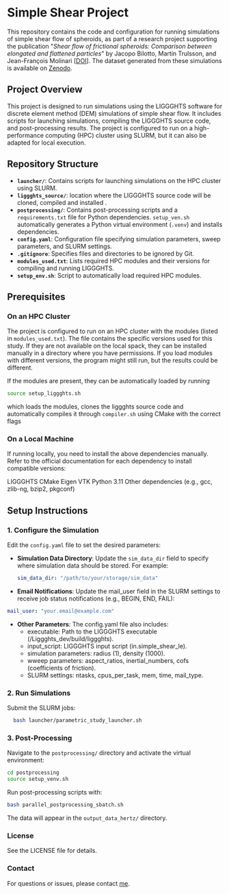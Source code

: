# Simple Shear Project

This repository contains the code and configuration for running simulations of simple shear flow of spheroids, as part of a research project supporting the publication "*Shear flow of frictional spheroids: Comparison between elongated and flattened particles*" by Jacopo Bilotto, Martin Trulsson, and Jean-François Molinari [[DOI](https://doi.org/10.1103/tj41-6qqk)].
The dataset generated from these simulations is available on [Zenodo](https://zenodo.org/records/17140603).

## Project Overview

This project is designed to run simulations using the LIGGGHTS software for discrete element method (DEM) simulations of simple shear flow. It includes scripts for launching simulations, compiling the LIGGGHTS source code, and post-processing results. The project is configured to run on a high-performance computing (HPC) cluster using SLURM, but it can also be adapted for local execution.

## Repository Structure

- **`launcher/`**: Contains scripts for launching simulations on the HPC cluster using SLURM.
- **`liggghts_source/`**: location where the LIGGGHTS source code will be cloned, compiled and installed .
- **`postprocessing/`**: Contains post-processing scripts and a `requirements.txt` file for Python dependencies. `setup_ven.sh` automatically generates a Python virtual environment (`.venv`) and installs dependencies.
- **`config.yaml`**: Configuration file specifying simulation parameters, sweep parameters, and SLURM settings.
- **`.gitignore`**: Specifies files and directories to be ignored by Git.
- **`modules_used.txt`**: Lists required HPC modules and their versions for compiling and running LIGGGHTS.
- **`setup_env.sh`**: Script to automatically load required HPC modules.


## Prerequisites

### On an HPC Cluster
The project is configured to run on an HPC cluster with the modules (listed in `modules_used.txt`).
The file contains the specific versions used for this study. If they are not available on the local spack, they can be installed manually in a directory where you have permissions.
If you load modules with different versions, the program might still run, but the results could be different.

If the modules are present, they can be automatically loaded by running 
```bash
source setup_liggghts.sh
```
which loads the modules, clones the liggghts source code and automatically compiles it through `compiler.sh` using CMake with the correct flags

### On a Local Machine
If running locally, you need to install the above dependencies manually. Refer to the official documentation for each dependency to install compatible versions:

LIGGGHTS
CMake
Eigen
VTK
Python 3.11
Other dependencies (e.g., gcc, zlib-ng, bzip2, pkgconf)

## Setup Instructions

### 1. Configure the Simulation
Edit the `config.yaml` file to set the desired parameters:

- **Simulation Data Directory**: Update the `sim_data_dir` field to specify where simulation data should be stored. For example:
  ```yaml
  sim_data_dir: "/path/to/your/storage/sim_data"
  ```
- **Email Notifications**: Update the mail_user field in the SLURM settings to receive job status notifications (e.g., BEGIN, END, FAIL):
```yaml
mail_user: "your.email@example.com"
```

- **Other Parameters**: The config.yaml file also includes:
    - executable: Path to the LIGGGHTS executable (/Liggghts_dev/build/liggghts).
    - input_script: LIGGGHTS input script (in.simple_shear_le).
    - simulation parameters: radius (1), density (1000).
    - wweep parameters: aspect_ratios, inertial_numbers, cofs (coefficients of friction).
    - SLURM settings: ntasks, cpus_per_task, mem, time, mail_type.

### 2. Run Simulations

Submit the SLURM jobs:
```bash
  bash launcher/parametric_study_launcher.sh
```

### 3. Post-Processing

Navigate to the `postprocessing/` directory and activate the virtual environment:
```bash
cd postprocessing
source setup_venv.sh
```

Run post-processing scripts with:
```bash
bash parallel_postprocessing_sbatch.sh
```
The data will appear in the `output_data_hertz/` directory.

### License
See the LICENSE file for details.

### Contact
For questions or issues, please contact [me](jacopobil8@gmail.com).